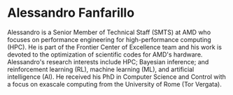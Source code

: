 <head>
  <meta charset="UTF-8">
  <meta name="description" content="Alessandro Fanfarillo">
  <meta name="keywords" content="AMD GPU, HPC, MI300, MI250, ROCm, blog, contributor, blog
  author">
</head>

# Alessandro Fanfarillo

Alessandro is a Senior Member of Technical Staff (SMTS) at AMD who focuses on performance
engineering for high-performance computing (HPC). He is part of the Frontier Center of Excellence
team and his work is devoted to the optimization of scientific codes for AMD's hardware. Alessandro's
research interests include HPC; Bayesian inference; and reinforcement learning (RL), machine learning
(ML), and artificial intelligence (AI). He received his PhD in Computer Science and Control with a focus
on exascale computing from the University of Rome (Tor Vergata).
